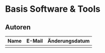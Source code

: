 # Basis Software & Tools

## Autoren

| Name | E-Mail | Änderungsdatum |
|:-----|:-------|:---------------|
|      |        |                |
